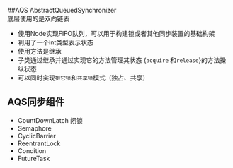 ##AQS 
AbstractQueuedSynchronizer  
底层使用的是双向链表  
- 使用Node实现FIFO队列，可以用于构建锁或者其他同步装置的基础构架
- 利用了一个int类型表示状态
- 使用方法是继承
- 子类通过继承并通过实现它的方法管理其状态 {`acquire` 和`release`}的方法操纵状态
- 可以同时实现`排它锁`和`共享锁`模式（独占、共享）  

## AQS同步组件
- CountDownLatch  闭锁
- Semaphore
- CyclicBarrier
- ReentrantLock
- Condition
- FutureTask  